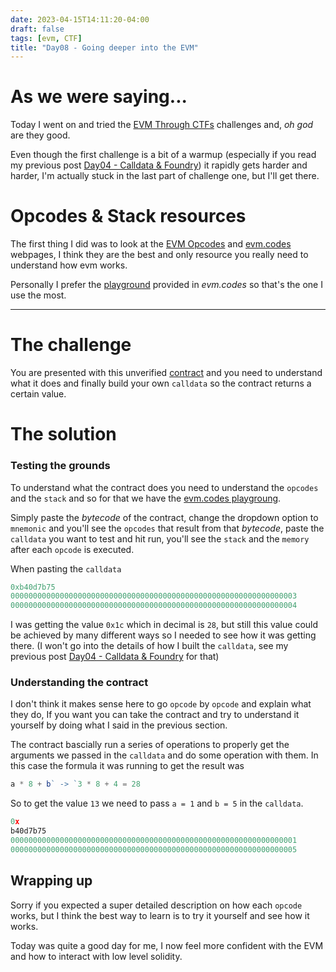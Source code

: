 ```yaml
---
date: 2023-04-15T14:11:20-04:00
draft: false
tags: [evm, CTF]
title: "Day08 - Going deeper into the EVM"
---
```


# As we were saying...

Today I went on and tried the [EVM Through CTFs](https://www.evmthroughctfs.com/) challenges and, *oh god* are they good.

Even though the first challenge is a bit of a warmup (especially if you read my previous post [Day04 - Calldata & Foundry](https://blog.mariodev.xyz/day04/)) it rapidly gets harder and harder, I'm actually stuck in the last part of challenge one, but I'll get there.

# Opcodes & Stack resources

The first thing I did was to look at the [EVM Opcodes](https://ethervm.io/) and [evm.codes](https://www.evm.codes/) webpages, I think they are the best and only resource you really need to understand how evm works.

Personally I prefer the [playground](https://www.evm.codes/playground) provided in *evm.codes* so that's the one I use the most.

---

# The challenge

You are presented with this unverified [contract](https://etherscan.io/address/0x36ce5aa25b99cf6eb019aafd149b97b32cdd4a5b#code) and you need to understand what it does and finally build your own `calldata` so the contract returns a certain value.

# The solution

### Testing the grounds

To understand what the contract does you need to understand the `opcodes` and the `stack` and so for that we have the [evm.codes playgroung](https://www.evm.codes/playground).

Simply paste the *bytecode* of the contract, change the dropdown option to `mnemonic` and you'll see the `opcodes` that result from that *bytecode*, paste the `calldata` you want to test and hit run, you'll see the `stack` and the `memory` after each `opcode` is executed.

When pasting the `calldata`

```javascript
0xb40d7b75
0000000000000000000000000000000000000000000000000000000000000003
0000000000000000000000000000000000000000000000000000000000000004
```

I was getting the value `0x1c` which in decimal is `28`, but still this value could be achieved by many different ways so I needed to see how it was getting there. (I won't go into the details of how I built the `calldata`, see my previous post [Day04 - Calldata & Foundry](https://blog.mariodev.xyz/day04/) for that)

### Understanding the contract

I don't think it makes sense here to go `opcode` by `opcode` and explain what they do, If you want you can take the contract and try to understand it yourself by doing what I said in the previous section.

The contract bascially run a series of operations to properly get the arguments we passed in the `calldata` and do some operation with them. In this case the formula it was running to get the result was 

```javascript
a * 8 + b` -> `3 * 8 + 4 = 28
```

So to get the value `13` we need to pass `a = 1` and `b = 5` in the `calldata`.

``` javascript
0x
b40d7b75
0000000000000000000000000000000000000000000000000000000000000001
0000000000000000000000000000000000000000000000000000000000000005
```

## Wrapping up

Sorry if you expected a super detailed description on how each `opcode` works, but I think the best way to learn is to try it yourself and see how it works.

Today was quite a good day for me, I now feel more confident with the EVM and how to interact with low level solidity.